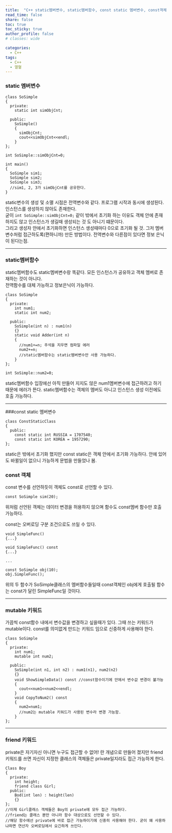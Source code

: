 ```yaml
---
title:  "C++ static멤버변수, static멤버함수, const static 멤버변수, const객체, mutable키워드, friend.md!"
read_time: false
share: false
toc: true
toc_sticky: true
author_profile: false
# classes: wide

categories:
  - C++
tags:
  - C++
  - 열혈
---
```


### static 멤버변수
```
class SoSimple
{
  private:
    static int simObjCnt;
  
  public:
    SoSimple()
    {
      simObjCnt;
      cout<<simObjCnt<<endl;
    }
};

int SoSimple::simObjCnt=0;

int main()
{
  SoSimple sim1;
  SoSimple sim2;
  SoSimple sim3;
  //sim1, 2, 3가 simObjCnt를 공유한다.
}
```
static변수의 생성 및 소멸 시점은 전역변수와 같다. 프로그램 시작과 동시에 생성된다. 인스턴스를 생성하지 않아도 존재한다.  
굳이 ```int SoSimple::simObjCnt=0;``` 같이 밖에서 초기화 하는 이유도 객체 안에 존재하지도 않고 인스턴스가 생길때 생성되는 것 도 아니기 떄문이다.  
그리고 생성자 안에서 초기화하면 인스턴스 생성때마다 0으로 초기화 될 것.
그저 멤버변수처럼 접근하도록(편하니까) 만든 방법이다. 전역변수와 다른점이 있다면 정보 은닉이 된다는점.

***

### static멤버함수

static멤버함수도 static멤버변수랑 똑같다. 모든 인스턴스가 공유하고 객체 멤버로 존재하는 것이 아니다.  
전역함수를 대체 가능하고 정보은닉이 가능하다.
```
class SoSimple
{
  private:
    int num1;
    static int num2;
  
  public:
    SoSimple(int n) : num1(n)
    {}
    static void Adder(int n)
    {
      //num1+=n; 주석을 지우면 컴파일 에러
      num2+=n;
      //static멤버함수는 static멤버변수만 사용 가능하다.
    }
};

int SoSimple::num2=0;
```
static멤버함수 입장에선 아직 만들어 지지도 않은 num1멤버변수에 접근하려고 하기 때문에 에러가 뜬다.
static멤버함수는 객체의 멤버도 아니고 인스턴스 생성 이전에도 호출 가능하다.

***

###const static 멤버변수

```
class ConstStaticClass
{
  public:
    const static int RUSSIA = 1707540;
    const static int KOREA = 1957290;
};
```
static은 밖에서 초기화 했지만 const static은 객체 안에서 초기화 가능하다. 안에 있어도 바뀔일이 없으니 가능하게 문법을 만들었나 봄.

### const 객체
const 변수를 선언하듯이 객체도 const로 선언할 수 있다.
```
const SoSimple sim(20);
```
위처럼 선언된 객체는 데이터 변경을 허용하지 않으며 함수도 const멤버 함수만 호출 가능하다.  

const는 오버로딩 구분 조건으로도 쓰일 수 있다.
```
void SimpleFunc()
{...}

void SimpleFunc() const
{...}

...

const SoSimple obj(10);
obj.SimpleFunc();
```
위의 두 함수가 SoSimple클래스의 멤버함수들일때 const객체인 obj에게 호출될 함수는 const가 달린 SimpleFunc일 것이다.


***

### mutable 키워드

가끔씩 const함수 내에서 변수값을 변경하고 싶을때가 있다. 그때 쓰는 키워드가 mutable이다.
const를 의미없게 만드는 키워드 임으로 신중하게 사용해야 한다.
```
class SoSimple
{
  private:
    int num1;
    mutable int num2;
  
  public:
    SoSimple(int n1, int n2) : num1(n1), num2(n2)
    {}
    void ShowSimpleData() const //const함수이기에 안에서 변수값 변경이 불가능
    {
      cout<<num1<<num2<<endl;
    }
    void CopyToNum2() const
    {
      num2=num1;
      //num2는 mutable 키워드가 사용된 변수라 변경 가능함.
    }
};
```

***

### friend 키워드

private은 자기자신 아니면 누구도 접근할 수 없어! 란 개념으로 만들어 졌지만 friend키워드를 쓰면 자신이 지정한 클래스의 객체들은 private일지라도 접근 가능하게 한다.
```
Class Boy
{
  private:
    int height;
    friend class Girl;
  public:
    Bod(int len) : height(len)
    {}
};
//이제 Girl클래스 객체들은 Boy의 private에 모두 접근 가능하다.
//friend는 클래스 뿐만 아니라 함수 대상으로도 선언할 수 있다.
//해당 함수에선 private에 바로 접근 가능하이기에 신중히 사용해야 한다. 굳이 왜 사용하냐하면 연산자 오버로딩에서 요긴하게 쓰인다.